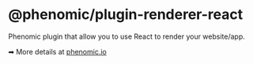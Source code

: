 # @phenomic/plugin-renderer-react

Phenomic plugin that allow you to use React to render your website/app.

➡ More details at [phenomic.io](https://phenomic.io/)
